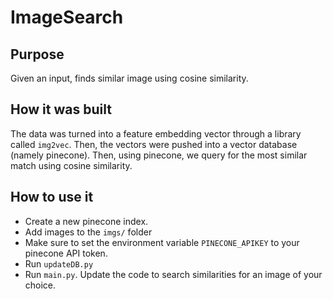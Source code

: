 # ImageSearch

## Purpose
Given an input, finds similar image using cosine similarity.

## How it was built
The data was turned into a feature embedding vector through a library called `img2vec`. Then, the vectors were pushed into a vector database (namely pinecone). Then, using pinecone, we query for the most similar match using cosine similarity.

## How to use it
* Create a new pinecone index.
* Add images to the `imgs/` folder
* Make sure to set the environment variable `PINECONE_APIKEY` to your pinecone API token.
* Run `updateDB.py`
* Run `main.py`. Update the code to search similarities for an image of your choice.